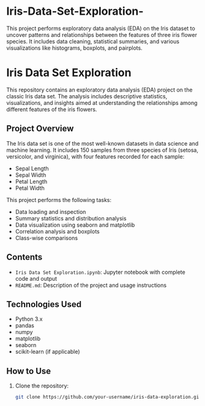 # Iris-Data-Set-Exploration-
This project performs exploratory data analysis (EDA) on the Iris dataset to uncover patterns and relationships between the features of three iris flower species. It includes data cleaning, statistical summaries, and various visualizations like histograms, boxplots, and pairplots.

# Iris Data Set Exploration

This repository contains an exploratory data analysis (EDA) project on the classic Iris data set. The analysis includes descriptive statistics, visualizations, and insights aimed at understanding the relationships among different features of the iris flowers.

## Project Overview

The Iris data set is one of the most well-known datasets in data science and machine learning. It includes 150 samples from three species of Iris (setosa, versicolor, and virginica), with four features recorded for each sample:
- Sepal Length
- Sepal Width
- Petal Length
- Petal Width

This project performs the following tasks:
- Data loading and inspection
- Summary statistics and distribution analysis
- Data visualization using seaborn and matplotlib
- Correlation analysis and boxplots
- Class-wise comparisons

## Contents

- `Iris Data Set Exploration.ipynb`: Jupyter notebook with complete code and output
- `README.md`: Description of the project and usage instructions

## Technologies Used

- Python 3.x
- pandas
- numpy
- matplotlib
- seaborn
- scikit-learn (if applicable)

## How to Use

1. Clone the repository:
   ```bash
   git clone https://github.com/your-username/iris-data-exploration.git
